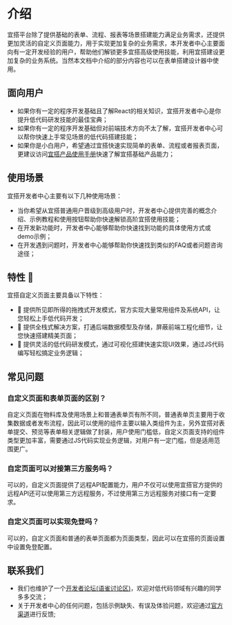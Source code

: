 # 介绍
宜搭平台除了提供基础的表单、流程、报表等场景搭建能力满足业务需求，还提供更加灵活的自定义页面能力，用于实现更加复杂的业务需求，本开发者中心主要面向有一定开发经验的用户，帮助他们解锁更多宜搭高级使用技能，利用宜搭建设更加复杂的业务系统。当然本文档中介绍的部分内容也可以在表单搭建设计器中使用。

## 面向用户
* 如果你有一定的程序开发基础且了解React的相关知识，宜搭开发者中心是你提升低代码研发技能的最佳宝典；
* 如果你有一定的程序开发基础但对前端技术方向不太了解，宜搭开发者中心可以帮你快速上手常见场景的低代码搭建技能；
* 如果你是小白用户，希望通过宜搭快速实现简单的表单、流程或者报表页面，更建议访问[宜搭产品使用手册](https://www.yuque.com/yida/support)快速了解宜搭基础产品能力；

## 使用场景
宜搭开发者中心主要有以下几种使用场景：
* 当你希望从宜搭普通用户晋级到高级用户时，开发者中心提供完善的概念介绍、示例教程和使用按钮帮助你快速解锁高阶宜搭使用技能；
* 在开发新功能时，开发者中心能够帮助你快速找到功能的具体使用方式或demo示例；
* 在开发遇到问题时，开发者中心能够帮助你快速找到类似的FAQ或者问题咨询途径；

## 特性 🎉
宜搭自定义页面主要具备以下特性：
* 🦧 提供所见即所得的拖拽式开发模式，官方实现大量常用组件及系统API，让您轻松上手低代码开发；
* 🦊 提供全栈式解决方案，打通后端数据模型及存储，屏蔽前端工程化细节，让您快速搭建精美页面；
* 🐯 提供灵活的低代码研发模式，通过可视化搭建快速实现UI效果，通过JS代码编写轻松搞定业务逻辑；

## 常见问题
### 自定义页面和表单页面的区别？
自定义页面在物料库及使用场景上和普通表单页有所不同，普通表单页主要用于收集数据或者发布流程，因此可以使用的组件主要以输入类组件为主，另外宜搭对表单提交、预览等表单相关逻辑做了封装，用户使用门槛低，自定义页面支持的组件类型更加丰富，需要通过JS代码实现业务逻辑，对用户有一定门槛，但是适用范围更广。

### 自定页面可以对接第三方服务吗？
可以的，自定义页面提供了远程API配置能力，用户不仅可以使用宜搭官方提供的远程API还可以使用第三方远程服务，不过使用第三方远程服务对接口有一定要求。

### 自定义页面可以实现免登吗？
可以的，自定义页面和普通的表单页面都为页面类型，因此可以在宜搭的页面设置中设置免登配置。

## 联系我们
* 我们也维护了一个[开发者论坛(语雀讨论区)](https://www.yuque.com/yida/topics)，欢迎对低代码领域有兴趣的同学多多交流；
* 关于开发者中心的任何问题，包括示例缺失、有误及体验问题，欢迎通过[官方渠道](https://www.aliwork.com/o/dev_feedback)进行反馈;

